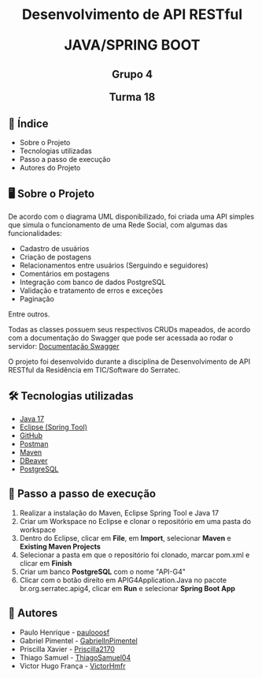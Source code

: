 <h1>
  
</h1>
<h1 align="center">
Desenvolvimento de API RESTful

JAVA/SPRING BOOT
</h1>
</h2>
<h2 align="center">
Grupo 4

Turma 18
</h2>

## 📝 Índice

<ul>
    <li>Sobre o Projeto</li>
    <li>Tecnologias utilizadas</li>
    <li>Passo a passo de execução</li>
    <li>Autores do Projeto</li>
</ul>


## :desktop_computer: Sobre o Projeto


<p>De acordo com o diagrama UML disponibilizado, foi criada uma API simples que simula o funcionamento de uma Rede Social, com algumas das funcionalidades:
 <ul>
    <li>Cadastro de usuários</li>
    <li>Criação de postagens</li>
    <li>Relacionamentos entre usuários (Serguindo e seguidores)</li>
    <li>Comentários em postagens</li>
    <li>Integração com banco de dados PostgreSQL</li>
    <li>Validação e tratamento de erros e exceções</li>
    <li>Paginação</li>
</ul>
  Entre outros.
      
  Todas as classes possuem seus respectivos CRUDs mapeados, de acordo com a documentação do Swagger que pode ser acessada ao rodar o servidor:
  [Documentação Swagger](http://localhost:8080/swagger-ui)
    
  O projeto foi desenvolvido durante a disciplina de Desenvolvimento de API RESTful da Residência em TIC/Software do Serratec.

## :hammer_and_wrench: Tecnologias utilizadas

- [Java 17](https://www.oracle.com/java/technologies/javase/jdk17-archive-downloads.html)
- [Eclipse (Spring Tool)](https://spring.io/tools)
- [GitHub](https://github.com/)
- [Postman](https://www.postman.com/)
- [Maven](http://maven.apache.org/install.html)
- [DBeaver](https://dbeaver.io/download/)
- [PostgreSQL](https://www.postgresql.org)

## :bookmark_tabs: Passo a passo de execução

<ol>
    <li>Realizar a instalação do Maven, Eclipse Spring Tool e Java 17</li>
    <li>Criar um Workspace no Eclipse e clonar o repositório em uma pasta do workspace</li>
    <li>Dentro do Eclipse, clicar em <b>File</b>, em <b>Import</b>, selecionar <b>Maven</b> e <b>Existing Maven Projects</b></li>
    <li>Selecionar a pasta em que o repositório foi clonado, marcar pom.xml e clicar em <b>Finish</b></li>
    <li>Criar um banco <b>PostgreSQL</b> com o nome "API-G4"</li>
    <li>Clicar com o botão direito em APIG4Application.Java no pacote br.org.serratec.apig4, clicar em <b>Run</b> e selecionar <b>Spring Boot App</b></li>
</ol>

## 👀 Autores
  - Paulo Henrique - [paulooosf](http://github.com/paulooosf)
  - Gabriel Pimentel - [GabrielInPimentel](https://github.com/GabrielnPimentel)
  - Priscilla Xavier - [Priscilla2170](https://github.com/Priscilla2170)
  - Thiago Samuel - [ThiagoSamuel04](https://github.com/ThiagoSamuel04)
  - Victor Hugo França - [VictorHmfr](https://github.com/VictorHmfr)

